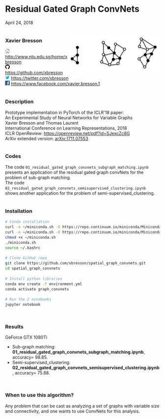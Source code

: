 # Residual Gated Graph ConvNets
April 24, 2018
<br>
<br>



<img src="pic/subgraph_matching.jpg" align="right" width="300"/>


### Xavier Bresson
<img src="pic/home100.jpg" width="15" height="15"/> http://www.ntu.edu.sg/home/xbresson<br>
<img src="pic/github100.jpg" width="15" height="15"/> https://github.com/xbresson<br>
<img src="pic/twitter100.jpg" width="15" height="15"/> https://twitter.com/xbresson <br>
<img src="pic/facebook100.jpg" width="15" height="15"/> https://www.facebook.com/xavier.bresson.1 <br>
<br>


### Description
Prototype implementation in PyTorch of the ICLR'18 paper:<br>
An Experimental Study of Neural Networks for Variable Graphs<br>
Xavier Bresson and Thomas Laurent<br>
International Conference on Learning Representations, 2018<br>
ICLR OpenReview: https://openreview.net/pdf?id=SJexcZc8G<br>
ArXiv extended version: [arXiv:1711.07553](https://arxiv.org/pdf/1711.07553v2.pdf) <br>
<br>

### Codes
The code `01_residual_gated_graph_convnets_subgraph_matching.ipynb` presents an application of the residual gated graph convNets for the problem of sub-graph matching.<br>
The code `02_residual_gated_graph_convnets_semisupervised_clustering.ipynb` shows another application for the problem of semi-supervised_clustering.<br>
<br>


### Installation
   ```sh
   # Conda installation
   curl -o ~/miniconda.sh -O https://repo.continuum.io/miniconda/Miniconda3-latest-Linux-x86_64.sh # Linux
   curl -o ~/miniconda.sh -O https://repo.continuum.io/miniconda/Miniconda3-latest-MacOSX-x86_64.sh # OSX
   chmod +x ~/miniconda.sh
   ./miniconda.sh
   source ~/.bashrc

   # Clone GitHub repo
   git clone https://github.com/xbresson/spatial_graph_convnets.git
   cd spatial_graph_convnets

   # Install python libraries
   conda env create -f environment.yml
   conda activate graph_convnets

   # Run the 2 notebooks
   jupyter notebook
   ```
<br>



### Results
GeForce GTX 1080Ti<br>
* Sub-graph matching: **01_residual_gated_graph_convnets_subgraph_matching.ipynb**, accuracy= 98.85. <br>
* Semi-supervised_clustering: **02_residual_gated_graph_convnets_semisupervised_clustering.ipynb**, accuracy= 75.88. <br>
<br>




### When to use this algorithm?
Any problem that can be cast as analyzing a set of graphs with variable size and connectivity, and one wants to use ConvNets for this analysis.<br>
<br>

<br>
<br>

